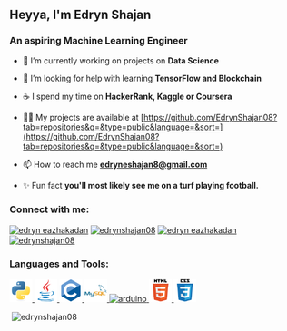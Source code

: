 <h2>Heyya, I'm Edryn Shajan</h2>
<h3>An aspiring Machine Learning Engineer</h3>

- 🔭 I’m currently working on projects on **Data Science**

- 🌱 I’m looking for help with learning **TensorFlow and Blockchain**

- ☕ I spend my time on **HackerRank, Kaggle or Coursera**

- 👨‍💻 My projects are available at [https://github.com/EdrynShajan08?tab=repositories&q=&type=public&language=&sort=](https://github.com/EdrynShajan08?tab=repositories&q=&type=public&language=&sort=)

- 📫 How to reach me **edryneshajan8@gmail.com**

- ✨ Fun fact **you'll most likely see me on a turf playing football.**

<h3 align="left">Connect with me:</h3>
<p align="left">
<a href="https://www.linkedin.com/in/edryn-eazhakadan-8a01b1b3/" target="blank"><img align="center" src="https://raw.githubusercontent.com/rahuldkjain/github-profile-readme-generator/master/src/images/icons/Social/linked-in-alt.svg" alt="edryn eazhakadan" height="30" width="40" /></a>
<a href="https://twitter.com/edrynshajan08" target="blank"><img align="center" src="https://raw.githubusercontent.com/rahuldkjain/github-profile-readme-generator/master/src/images/icons/Social/twitter.svg" alt="edrynshajan08" height="30" width="40" /></a>
<a href="https://www.kaggle.com/edryneazhakadan" target="blank"><img align="center" src="https://raw.githubusercontent.com/rahuldkjain/github-profile-readme-generator/master/src/images/icons/Social/kaggle.svg" alt="edryn eazhakadan" height="30" width="40" /></a>
<a href="https://www.hackerrank.com/edrynshajan08" target="blank"><img align="center" src="https://raw.githubusercontent.com/rahuldkjain/github-profile-readme-generator/master/src/images/icons/Social/hackerrank.svg" alt="edrynshajan08" height="30" width="40" /></a>
</p>


<h3 align="left">Languages and Tools:</h3>
<p align="left">  <a href="https://www.python.org" target="_blank" rel="noreferrer"> <img src="https://raw.githubusercontent.com/devicons/devicon/master/icons/python/python-original.svg" alt="python" width="40" height="40"/> </a>  <a href="https://www.java.com" target="_blank" rel="noreferrer"> <img src="https://raw.githubusercontent.com/devicons/devicon/master/icons/java/java-original.svg" alt="java" width="40" height="40"/> </a>  <a href="https://www.cprogramming.com/" target="_blank" rel="noreferrer"> <img src="https://raw.githubusercontent.com/devicons/devicon/master/icons/c/c-original.svg" alt="c" width="40" height="40"/> </a>  <a href="https://www.mysql.com/" target="_blank" rel="noreferrer"> <img src="https://raw.githubusercontent.com/devicons/devicon/master/icons/mysql/mysql-original-wordmark.svg" alt="mysql" width="40" height="40"/> </a>  <a href="https://www.arduino.cc/" target="_blank" rel="noreferrer"> <img src="https://cdn.worldvectorlogo.com/logos/arduino-1.svg" alt="arduino" width="40" height="40"/> </a>  <a href="https://www.w3.org/html/" target="_blank" rel="noreferrer"> <img src="https://raw.githubusercontent.com/devicons/devicon/master/icons/html5/html5-original-wordmark.svg" alt="html5" width="40" height="40"/> </a>  <a href="https://www.w3schools.com/css/" target="_blank" rel="noreferrer"> <img src="https://raw.githubusercontent.com/devicons/devicon/master/icons/css3/css3-original-wordmark.svg" alt="css3" width="40" height="40"/> </a>   </p>

<p>&nbsp;<img align="center" src="https://github-readme-stats.vercel.app/api?username=edrynshajan08&show_icons=true&locale=en" alt="edrynshajan08" /></p>
